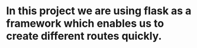 
# In this project we are using flask as a framework which enables us to create different routes quickly.
